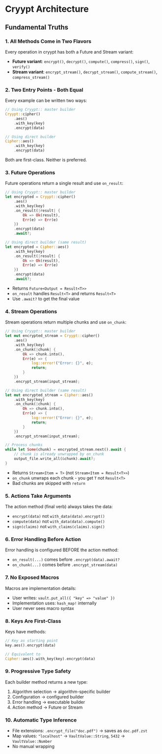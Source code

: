 # Cryypt Architecture

## Fundamental Truths

### 1. All Methods Come in Two Flavors

Every operation in cryypt has both a Future and Stream variant:

- **Future variant**: `encrypt()`, `decrypt()`, `compute()`, `compress()`, `sign()`, `verify()`
- **Stream variant**: `encrypt_stream()`, `decrypt_stream()`, `compute_stream()`, `compress_stream()`

### 2. Two Entry Points - Both Equal

Every example can be written two ways:

```rust
// Using Cryypt:: master builder
Cryypt::cipher()
    .aes()
    .with_key(key)
    .encrypt(data)

// Using direct builder
Cipher::aes()
    .with_key(key)
    .encrypt(data)
```

Both are first-class. Neither is preferred.

### 3. Future Operations

Future operations return a single result and use `on_result`:

```rust
// Using Cryypt:: master builder
let encrypted = Cryypt::cipher()
    .aes()
    .with_key(key)
    .on_result(|result| {
        Ok => Ok(result),
        Err(e) => Err(e)
    })
    .encrypt(data)
    .await?;

// Using direct builder (same result)
let encrypted = Cipher::aes()
    .with_key(key)
    .on_result(|result| {
        Ok => Ok(result),
        Err(e) => Err(e)
    })
    .encrypt(data)
    .await?;
```

- Returns `Future<Output = Result<T>>`
- `on_result` handles `Result<T>` and returns `Result<T>`
- Use `.await?` to get the final value

### 4. Stream Operations

Stream operations return multiple chunks and use `on_chunk`:

```rust
// Using Cryypt:: master builder
let mut encrypted_stream = Cryypt::cipher()
    .aes()
    .with_key(key)
    .on_chunk(|chunk| {
        Ok => chunk.into(),
        Err(e) => {
            log::error!("Error: {}", e);
            return;
        }
    })
    .encrypt_stream(input_stream);

// Using direct builder (same result)
let mut encrypted_stream = Cipher::aes()
    .with_key(key)
    .on_chunk(|chunk| {
        Ok => chunk.into(),
        Err(e) => {
            log::error!("Error: {}", e);
            return;
        }
    })
    .encrypt_stream(input_stream);

// Process chunks
while let Some(chunk) = encrypted_stream.next().await {
    // chunk is already unwrapped by on_chunk
    output_file.write_all(&chunk).await?;
}
```

- Returns `Stream<Item = T>` (not `Stream<Item = Result<T>>`)
- `on_chunk` unwraps each chunk - you get `T` not `Result<T>`
- Bad chunks are skipped with `return`

### 5. Actions Take Arguments

The action method (final verb) always takes the data:

- `encrypt(data)` not `with_data(data).encrypt()`
- `compute(data)` not `with_data(data).compute()`
- `sign(claims)` not `with_claims(claims).sign()`

### 6. Error Handling Before Action

Error handling is configured BEFORE the action method:

- `on_result(...)` comes before `.encrypt(data).await?`
- `on_chunk(...)` comes before `.encrypt_stream(data)`

### 7. No Exposed Macros

Macros are implementation details:

- User writes: `vault.put_all({ "key" => "value" })`
- Implementation uses: `hash_map!` internally
- User never sees macro syntax

### 8. Keys Are First-Class

Keys have methods:

```rust
// Key as starting point
key.aes().encrypt(data)

// Equivalent to
Cipher::aes().with_key(key).encrypt(data)
```

### 9. Progressive Type Safety

Each builder method returns a new type:

1. Algorithm selection → algorithm-specific builder
2. Configuration → configured builder  
3. Error handling → executable builder
4. Action method → Future or Stream

### 10. Automatic Type Inference

- File extensions: `.encrypt_file("doc.pdf")` → saves as `doc.pdf.zst`
- Map values: `"localhost"` → `VaultValue::String`, `5432` → `VaultValue::Number`
- No manual wrapping
